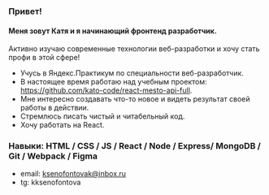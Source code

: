 ### Привет! 
#### Меня зовут Катя и я начинающий фронтенд разработчик. 
Активно изучаю современные технологии веб-разработки и хочу стать профи в этой сфере!
 
 

- Учусь в Яндекс.Практикум по специальности веб-разработчик. 
- В настоящее время работаю над учебным проектом: https://github.com/kato-code/react-mesto-api-full. 
- Мне интересно создавать что-то новое и видеть результат своей работы в действии. 
- Стремлюсь писать чистый и читабельный код. 
- Хочу работать на React.


### Навыки: HTML / CSS / JS / React / Node / Express/ MongoDB / Git / Webpack / Figma


- email: ksenofontovak@inbox.ru 
- tg: kksenofontova 






